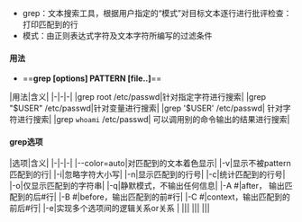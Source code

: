 + grep：文本搜索工具，根据用户指定的“模式”对目标文本逐行进行批评检查：打印匹配到的行
+ 模式：由正则表达式字符及文本字符所编写的过滤条件
#### 用法
+ ==**grep [options] PATTERN [file..]**==

|用法|含义|
|-|-|-|
|grep root /etc/passwd|针对指定字符进行搜索|
|grep "$USER"  /etc/passwd|针对变量进行搜索|
|grep '$USER' /etc/passwd| 针对字符进行搜索|
|grep `whoami` /etc/passwd| 可以调用别的命令输出的结果进行搜索|

#### grep选项

|选项|含义|
|-|-|-|
|--color=auto|对匹配到的文本着色显示|
|-v|显示不被pattern匹配到的行|
|-i|忽略字符大小写|
|-n|显示匹配到的行号|
|-c|统计匹配到的行号|
|-o|仅显示匹配到的字符串|
|-q|静默模式，不输出任何信息|
|-A #|after， 输出匹配到的后#行|
|-B #|before，输出匹配到的前#行|
|-C #|context，输出匹配到的前后#行|
|-e|实现多个选项间的逻辑关系or关系  |
|||
|||
|||

